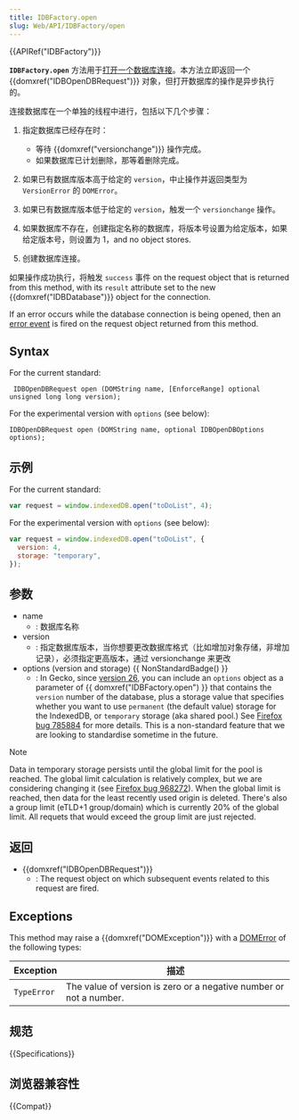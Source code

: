 ```yaml
---
title: IDBFactory.open
slug: Web/API/IDBFactory/open
---
```


{{APIRef("IDBFactory")}}

**`IDBFactory.open`** 方法用于[打开一个数据库连接](/zh-CN/docs/IndexedDB#gloss_database_connection)。本方法立即返回一个 {{domxref("IDBOpenDBRequest")}} 对象，但打开数据库的操作是异步执行的。

连接数据库在一个单独的线程中进行，包括以下几个步骤：

1. 指定数据库已经存在时：

   - 等待 {{domxref("versionchange")}} 操作完成。
   - 如果数据库已计划删除，那等着删除完成。

2. 如果已有数据库版本高于给定的 `version`，中止操作并返回类型为 `VersionError` 的 `DOMError`。
3. 如果已有数据库版本低于给定的 `version`，触发一个 `versionchange` 操作。
4. 如果数据库不存在，创建指定名称的数据库，将版本号设置为给定版本，如果给定版本号，则设置为 1，and no object stores.
5. 创建数据库连接。

如果操作成功执行，将触发 `success` 事件 on the request object that is returned from this method, with its `result` attribute set to the new {{domxref("IDBDatabase")}} object for the connection.

If an error occurs while the database connection is being opened, then an [error event](/zh-CN/docs/IndexedDB/IDBErrorEvent) is fired on the request object returned from this method.

## Syntax

For the current standard:

```
 IDBOpenDBRequest open (DOMString name, [EnforceRange] optional unsigned long long version);
```

For the experimental version with `options` (see below):

```
IDBOpenDBRequest open (DOMString name, optional IDBOpenDBOptions options);
```

## 示例

For the current standard:

```js
var request = window.indexedDB.open("toDoList", 4);
```

For the experimental version with `options` (see below):

```js
var request = window.indexedDB.open("toDoList", {
  version: 4,
  storage: "temporary",
});
```

## 参数

- name
  - : 数据库名称
- version
  - : 指定数据库版本，当你想要更改数据库格式（比如增加对象存储，非增加记录），必须指定更高版本，通过 versionchange 来更改
- options (version and storage) {{ NonStandardBadge() }}
  - : In Gecko, since [version 26](/zh-CN/Firefox/Releases/26), you can include an `options` object as a parameter of {{ domxref("IDBFactory.open") }} that contains the `version` number of the database, plus a storage value that specifies whether you want to use `permanent` (the default value) storage for the IndexedDB, or `temporary` storage (aka shared pool.) See [Firefox bug 785884](https://bugzil.la/785884) for more details. This is a non-standard feature that we are looking to standardise sometime in the future.

> [!NOTE]
> Data in temporary storage persists until the global limit for the pool is reached. The global limit calculation is relatively complex, but we are considering changing it (see [Firefox bug 968272](https://bugzil.la/968272)). When the global limit is reached, then data for the least recently used origin is deleted. There's also a group limit (eTLD+1 group/domain) which is currently 20% of the global limit. All requets that would exceed the group limit are just rejected.

## 返回

- {{domxref("IDBOpenDBRequest")}}
  - : The request object on which subsequent events related to this request are fired.

## Exceptions

This method may raise a {{domxref("DOMException")}} with a [DOMError](/zh-CN/docs/DOM/DOMError) of the following types:

| Exception   | 描述                                                               |
| ----------- | ------------------------------------------------------------------ |
| `TypeError` | The value of version is zero or a negative number or not a number. |

## 规范

{{Specifications}}

## 浏览器兼容性

{{Compat}}
